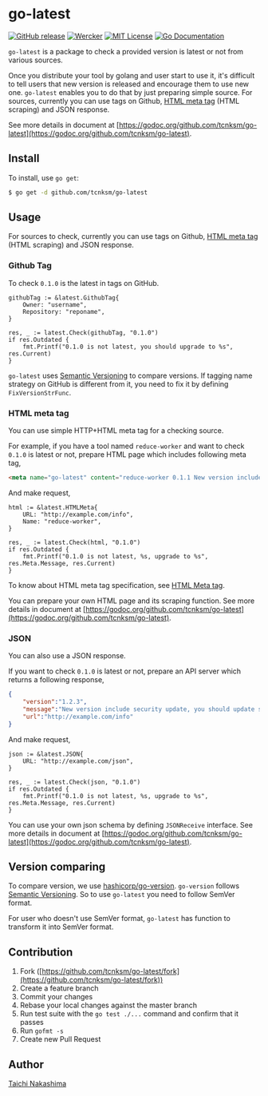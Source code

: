 go-latest 
====

[![GitHub release](http://img.shields.io/github/release/tcnksm/go-latest.svg?style=flat-square)][release]
[![Wercker](http://img.shields.io/wercker/ci/551e58c16b7badb977000128.svg?style=flat-square)][wercker]
[![MIT License](http://img.shields.io/badge/license-MIT-blue.svg?style=flat-square)][license]
[![Go Documentation](http://img.shields.io/badge/go-documentation-blue.svg?style=flat-square)][godocs]

[release]: https://github.com/tcnksm/go-latest/releases
[wercker]: https://app.wercker.com/project/bykey/1059e8b0cf3bde5fc220477d39a1bf0e
[license]: https://github.com/tcnksm/go-latest/blob/master/LICENSE
[godocs]: http://godoc.org/github.com/tcnksm/go-latest


`go-latest` is a package to check a provided version is latest or not from various sources.

Once you distribute your tool by golang and user start to use it, it's difficult to tell users that new version is released and encourage them to use new one. `go-latest` enables you to do that by just preparing simple source. For sources, currently you can use tags on Github, [HTML meta tag](doc/html_meta.md) (HTML scraping) and JSON response. 

See more details in document at [https://godoc.org/github.com/tcnksm/go-latest](https://godoc.org/github.com/tcnksm/go-latest).

## Install

To install, use `go get`:

```bash
$ go get -d github.com/tcnksm/go-latest
```

## Usage

For sources to check, currently you can use tags on Github, [HTML meta tag](doc/html_meta.md) (HTML scraping) and JSON response. 

### Github Tag

To check `0.1.0` is the latest in tags on GitHub.

```golang
githubTag := &latest.GithubTag{
    Owner: "username",
    Repository: "reponame",
}

res, _ := latest.Check(githubTag, "0.1.0")
if res.Outdated {
    fmt.Printf("0.1.0 is not latest, you should upgrade to %s", res.Current)
}
```

`go-latest` uses [Semantic Versioning](http://semver.org/) to compare versions. If tagging name strategy on GitHub is different from it, you need to fix it by defining `FixVersionStrFunc`. 

### HTML meta tag

You can use simple HTTP+HTML meta tag for a checking source.

For example, if you have a tool named `reduce-worker` and want to check `0.1.0` is latest or not, prepare HTML page which includes following meta tag, 

```html
<meta name="go-latest" content="reduce-worker 0.1.1 New version include security update">
```

And make request,

```golang
html := &latest.HTMLMeta{
    URL: "http://example.com/info",
    Name: "reduce-worker",
}

res, _ := latest.Check(html, "0.1.0")
if res.Outdated {
    fmt.Printf("0.1.0 is not latest, %s, upgrade to %s", res.Meta.Message, res.Current)
}
```

To know about HTML meta tag specification, see [HTML Meta tag](doc/html_meta.md).

You can prepare your own HTML page and its scraping function. See more details in document at [https://godoc.org/github.com/tcnksm/go-latest](https://godoc.org/github.com/tcnksm/go-latest).

### JSON

You can also use a JSON response.

If you want to check `0.1.0` is latest or not, prepare an API server which returns a following response,

```json
{
    "version":"1.2.3",
    "message":"New version include security update, you should update soon",
    "url":"http://example.com/info"
}
```

And make request,

```golang
json := &latest.JSON{
    URL: "http://example.com/json",
}

res, _ := latest.Check(json, "0.1.0")
if res.Outdated {
    fmt.Printf("0.1.0 is not latest, %s, upgrade to %s", res.Meta.Message, res.Current)
}
```

You can use your own json schema by defining `JSONReceive` interface. See more details in document at [https://godoc.org/github.com/tcnksm/go-latest](https://godoc.org/github.com/tcnksm/go-latest).

## Version comparing

To compare version, we use [hashicorp/go-version](https://github.com/hashicorp/go-version). `go-version` follows [Semantic Versioning](http://semver.org/). So to use `go-latest` you need to follow SemVer format.

For user who doesn't use SemVer format, `go-latest` has function to transform it into SemVer format.


## Contribution

1. Fork ([https://github.com/tcnksm/go-latest/fork](https://github.com/tcnksm/go-latest/fork))
1. Create a feature branch
1. Commit your changes
1. Rebase your local changes against the master branch
1. Run test suite with the `go test ./...` command and confirm that it passes
1. Run `gofmt -s`
1. Create new Pull Request

## Author

[Taichi Nakashima](https://github.com/tcnksm)
